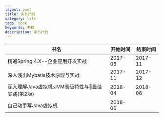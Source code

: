```yaml
---
layout: post
title: 读书计划
category: life
tags: book
keywords: 书籍
description: 读书计划
---
```


 书名|开始时间|结束时间
 ---|---|---
 精通Spring 4.X--企业应用开发实战|2017-08 | 2017-11
 深入浅出Mybatis技术原理与实战|2017-11|2017-12
 深入理解Java虚拟机:JVM高级特性与最佳实践(第2版)|2018-04|2018-06
 自己动手写Java虚拟机|2018-06|
